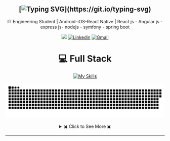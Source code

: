 <div align="center">

[![Typing SVG](https://readme-typing-svg.herokuapp.com?font=Source+Code+Pro&pause=1000&center=true&vCenter=true&width=435&height=24&lines=Hello+World!;This+is+takwa;Welcome+to+my+Profile!)](https://git.io/typing-svg)
---
IT Engineering Student | Android-iOS-React Native | React js - Angular js -express js- nodejs - symfony - spring boot
  
[![](https://komarev.com/ghpvc/?username=takwa-laffet)](https://github.com/takwa-laffet)
[![Linkedin](https://img.shields.io/badge/Linked-in-369?style=flat-square&logo=linkedin&logoColor=white&color=blue)](https://www.linkedin.com/in/takwa-laffet-883239211/)
[![Gmail](https://img.shields.io/badge/%20-Send%20Mail-black?color=007EC6&labelColor=555555&logo=gmail&logoColor=f5f7fe)](mailto:takwa5laffet@gmail.com?subject=From%20GitHub&&body=Hi,%20there.%20Found%20you%20on%20GitHub!%20Let's%20talk%20about...)

</div>

<div align="center">
 
 # 💻 Full Stack
 [![My Skills](https://skillicons.dev/icons?i=js,html,css,scss,bootstrap,tailwind,php,typescript,java,spring,react,redux,angular,symfony,expressjs,nodejs,firebase,mysql,mongodb,postman)](https://skillicons.dev)
  <p align="center">
 <img width="1000" src="snake.svg" alt="snake"/>
</p>
<details> 
  <summary> ✖️ Click to See More ✖️</summary>
  <br/>  
  
  ### &#x1f4c8; GitHub Stats
  
<p align="center" >
  
[![Top Langs](https://github-readme-stats.vercel.app/api/top-langs/?username=takwa-laffet&langs_count=6&count_private=true&layout=compact&theme=react&hide_border=true&bg_color=1F222E&title_color=F85D7F&icon_color=F8D866&hide=Jupyter%20Notebook,html,css,tsql,hack)](https://github.com/takwa-laffet) <img height="165" src="http://github-readme-streak-stats.herokuapp.com?user=takwa-laffet&theme=tokyonight&hide_border=true&background=1F222E" />
  
</p>
  
<b>Note:</b> Top languages is only a metric of the languages my public code consists of and doesn't reflect experience or skill level.
I’m currently learning cybersecurite
  
</details>
 
  
</div>

---

